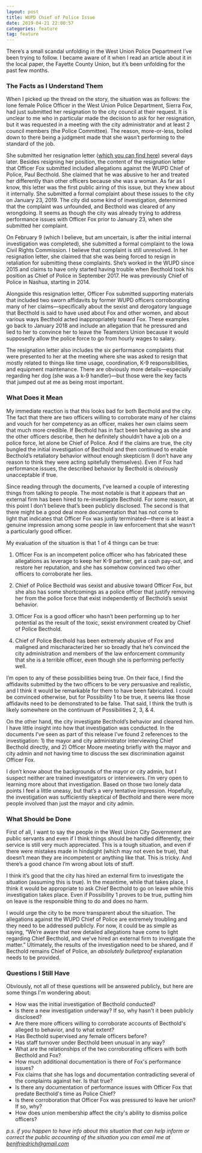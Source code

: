```yaml
---
layout: post
title: WUPD Chief of Police Issue
date: 2019-04-21 22:00:57
categories: feature
tag: feature
---
```

There’s a small scandal unfolding in the West Union Police Department I’ve been trying to follow. I became aware of it when I read an article about it in the local paper, the Fayette County Union, but it’s been unfolding for the past few months. 

### The Facts as I Understand Them

When I picked up the thread on the story, the situation was as follows: the lone female Police Officer in the West Union Police Department, Sierra Fox, had just submitted her resignation to the city council at their request. It is unclear to me who in particular made the decision to ask for her resignation, but it was requested in a meeting with the city administrator and at least 2 council members (the Police Committee). The reason, more-or-less, boiled down to there being a judgment made that she wasn’t performing to the standard of the job. 

She submitted her resignation letter ([which you can find here](/assets/other/fox-resignation.pdf)) several days later. Besides resigning her position, the content of the resignation letter that Officer Fox submitted included allegations against the WUPD Chief of Police, Paul Becthold. She claimed that he was abusive to her and treated her differently than other officers because she was a woman. As far as I know, this letter was the first public airing of this issue, but they knew about it internally. She submitted a formal complaint about these issues to the city on January 23, 2019. The city did some kind of investigation, determined that the complaint was unfounded, and Becthold was cleared of any wrongdoing. It seems as though the city was already trying to address performance issues with Officer Fox prior to January 23, when she submitted her complaint. 

On February 9 (which I believe, but am uncertain, is after the initial internal investigation was completed), she submitted a formal complaint to the Iowa Civil Rights Commission. I believe that complaint is still unresolved. In her resignation letter, she claimed that she was being forced to resign in retaliation for submitting these complaints. She’s worked in the WUPD since 2015 and claims to have only started having trouble when Becthold took his position as Chief of Police in September 2017. He was previously Chief of Police in Nashua, starting in 2014.

Alongside this resignation letter, Officer Fox submitted supporting materials that included two sworn affidavits by former WUPD officers corroborating many of her claims—specifically about the sexist and derogatory language that Becthold is said to have used about Fox and other women, and about various ways Becthold acted inappropriately toward Fox. These examples go back to January 2018 and include an allegation that he pressured and lied to her to convince her to leave the Teamsters Union because it would supposedly allow the police force to go from hourly wages to salary.

The resignation letter also includes the six performance complaints that were presented to her at the meeting where she was asked to resign that mostly related to things like time usage, coordination, K-9 responsibilities, and equipment maintenance. There are obviously more details—especially regarding her dog (she was a k-9 handler)—but those were the key facts that jumped out at me as being most important. 

### What Does it Mean

My immediate reaction is that this looks bad for both Becthold and the city. The fact that there are two officers willing to corroborate many of her claims and vouch for her competency as an officer, makes her own claims seem that much more credible. If Becthold has in fact been behaving as she and the other officers describe, then he definitely shouldn’t have a job on a police force, let alone be Chief of Police. And if the claims are true, the city bungled the initial investigation of Becthold and then continued to enable Becthold’s retaliatory behavior without enough skepticism (I don’t have any reason to think they were acting spitefully themselves). Even if Fox had performance issues, the described behavior by Becthold is obviously unacceptable if true.

Since reading through the documents, I’ve learned a couple of interesting things from talking to people. The most notable is that it appears that an external firm has been hired to re-investigate Becthold. For some reason, at this point I don’t believe that’s been publicly disclosed. The second is that there might be a good deal more documentation that has not come to light that indicates that Officer Fox was justly terminated—there is at least a genuine impression among some people in law enforcement that she wasn’t a particularly good officer.

My evaluation of the situation is that 1 of 4 things can be true:

1) Officer Fox is an incompetent police officer who has fabricated these allegations as leverage to keep her K-9 partner, get a cash pay-out, and restore her reputation, and she has somehow convinced two other officers to corroborate her lies.

2) Chief of Police Becthold was sexist and abusive toward Officer Fox, but she also has some shortcomings as a police officer that justify removing her from the police force that exist independently of Becthold’s sexist behavior.

3) Officer Fox is a good officer who hasn’t been performing up to her potential as the result of the toxic, sexist environment created by Chief of Police Becthold.

4) Chief of Police Becthold has been extremely abusive of Fox and maligned and mischaracterized her so broadly that he’s convinced the city administration and members of the law enforcement community that she is a terrible officer, even though she is performing perfectly well.

I’m open to any of these possibilities being true. On their face, I find the affidavits submitted by the two officers to be very persuasive and realistic, and I think it would be remarkable for them to have been fabricated. I could be convinced otherwise, but for Possibility 1 to be true, it seems like those affidavits need to be demonstrated to be false. That said, I think the truth is likely somewhere on the continuum of Possibilities 2, 3, & 4. 

On the other hand, the city investigate Becthold’s behavior and cleared him. I have little insight into how that investigation was conducted. In the documents I’ve seen as part of this release I’ve found 2 references to the investigation: 1) the mayor and city administrator interviewing Chief Becthold directly, and 2) Officer Moore meeting briefly with the mayor and city admin and not having time to discuss the sex discrimination against Officer Fox. 

I don’t know about the backgrounds of the mayor or city admin, but I suspect neither are trained investigators or interviewers. I’m very open to learning more about that investigation. Based on those two lonely data points I feel a little uneasy, but that’s a very tentative impression. Hopefully, the investigation was sufficiently skeptical of Becthold and there were more people involved than just the mayor and city admin.

### What Should be Done

First of all, I want to say the people in the West Union City Government are public servants and even if I think things should be handled differently, their service is still very much appreciated. This is a tough situation, and even if there were mistakes made in hindsight (which may not even be true), that doesn’t mean they are incompetent or anything like that. This is tricky. And there’s a good chance I’m wrong about lots of stuff.

I think it’s good that the city has hired an external firm to investigate the situation (assuming this is true). In the meantime, while that takes place, I think it would be appropriate to ask Chief Becthold to go on leave while this investigation takes place. Even if Possibility 1 proves to be true, putting him on leave is the responsible thing to do and does no harm. 

I would urge the city to be more transparent about the situation. The allegations against the WUPD Chief of Police are extremely troubling and they need to be addressed publicly. For now, it could be as simple as saying, “We’re aware that new detailed allegations have come to light regarding Chief Becthold, and we’ve hired an external firm to investigate the matter.” Ultimately, the results of the investigation need to be shared, and if Becthold remains Chief of Police, an *absolutely bulletproof* explanation needs to be provided.

### Questions I Still Have

Obviously, not all of these questions will be answered publicly, but here are some things I'm wondering about:

- How was the initial investigation of Becthold conducted?
- Is there a new investigation underway? If so, why hasn't it been publicly disclosed?
- Are there more officers willing to corroborate accounts of Becthold's alleged to behavior, and to what extent?
- Has Becthold supervised any female officers before?
- Has staff turnover under Becthold been unusual in any way?
- What are the relationships of the two corroborating officers with both Becthold and Fox?
- How much additional documentation is there of Fox's performance issues?
- Fox claims that she has logs and documentation contradicting  several of the complaints against her. Is that true?
- Is there any documentation of performance issues with Officer Fox that predate Becthold's time as Police Chief?
- Is there corroboration that Officer Fox was pressured to leave her union? If so, why?
- How does union membership affect the city's ability to dismiss police officers?

*p.s. if you happen to have info about this situation that can help inform or correct the public accounting of the situation you can email me at [benjfriedrich@gmail.com](mailto:benjfriedrich@gmail.com)*